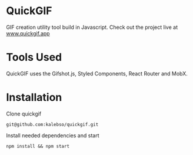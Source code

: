# QuickGIF
  GIF creation utility tool build in Javascript. Check out the project live at www.quickgif.app
  
# Tools Used
  QuickGIF uses the Gifshot.js, Styled Components, React Router and MobX.


# Installation 
Clone quickgif

    git@github.com:kalebso/quickgif.git

Install needed dependencies and start 

	npm install && npm start


